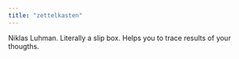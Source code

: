 ```yaml
---
title: "zettelkasten"
---
```

Niklas Luhman.
Literally a slip box.
Helps you to trace results of your thougths.
